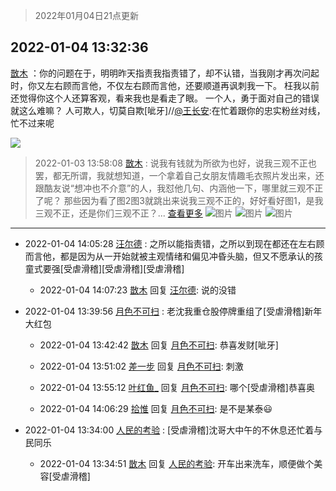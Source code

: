 > 2022年01月04日21点更新
<link rel="stylesheet" href="https://cdn.jsdelivr.net/gh/taotie6/sampleJSON@main/css/photo_show.css">
<meta name="referrer" content="no-referrer" />


 ## 2022-01-04 13:32:36 

 [㪚木](https://www.coolapk.com/feed/32587444?shareKey=MDJlYWVkNjQyODMzNjFkM2UyODg~) ：你的问题在于，明明昨天指责我指责错了，却不认错，当我刚才再次问起时，你又左右顾而言他，不仅左右顾而言他，还要顺道再讽刺我一下。
枉我以前还觉得你这个人还算客观，看来我也是看走了眼。
一个人，勇于面对自己的错误就这么难嘛？
人可欺人<!--break-->，切莫自欺[呲牙]//<a class="feed-link-uname" href="/u/王长安">@王长安</a>:在忙着跟你的忠实粉丝对线，忙不过来呢 

<div class="album">
<img class="img-item" src="https://image.coolapk.com/feed/2022/0104/13/1081091_3a38c360_4545_0178_449@1080x3166.png" />
</div>

> 2022-01-03 13:58:08 
> [㪚木](https://www.coolapk.com/feed/32566664?shareKey=MTliYjE4OGZhODUxNjFkM2UyODg~) : 说我有钱就为所欲为也好，说我三观不正也罢，都无所谓，我就想知道，一个拿着自己女朋友情趣毛衣照片发出来，还跟酷友说“想冲也不介意”的人，我怼他几句、内涵他一下，哪里就三观不正了呢？ 那些因为看了图2图3就跳出来说我三观不正的，好好看好图1，是我三观不正，还是你们三观不正？... <a href="">查看更多</a> 
![图片](https://image.coolapk.com/feed/2022/0103/10/1081091_afa2f42a_5993_8679_647@1080x3690.jpeg)
![图片](https://image.coolapk.com/feed/2022/0103/13/1081091_b0d9435b_9485_9865_213@1080x1447.jpeg)
![图片](https://image.coolapk.com/feed/2022/0103/13/1081091_2b471226_9485_9874_178@1080x1737.png)

 ------- 

- 2022-01-04 14:05:28 [汪尔德](uid=1595236) : 之所以能指责错，之所以到现在都还在左右顾而言他，都是因为从一开始就被主观情绪和偏见冲昏头脑，但又不愿承认的孩童式要强[受虐滑稽][受虐滑稽][受虐滑稽] 

    - 2022-01-04 14:07:23 [㪚木](uid=1081091) 回复 [汪尔德](uid=1595236): 说的没错 

- 2022-01-04 13:39:56 [月色不可扫](uid=3639201) : 老沈我重仓股停牌重组了[受虐滑稽]新年大红包 

    - 2022-01-04 13:42:42 [㪚木](uid=1081091) 回复 [月色不可扫](uid=3639201): 恭喜发财[呲牙] 

    - 2022-01-04 13:51:02 [差一步](uid=1514959) 回复 [月色不可扫](uid=3639201): 刺激 

    - 2022-01-04 13:55:12 [叶红鱼_](uid=728808) 回复 [月色不可扫](uid=3639201): 哪个[受虐滑稽]恭喜奥 

    - 2022-01-04 14:06:29 [拾惟](uid=1326360) 回复 [月色不可扫](uid=3639201): 是不是某泰😃 

- 2022-01-04 13:34:00 [人民的考验](uid=3535328) : [受虐滑稽]沈哥大中午的不休息还忙着与民同乐 

    - 2022-01-04 13:34:51 [㪚木](uid=1081091) 回复 [人民的考验](uid=3535328): 开车出来洗车，顺便做个美容[受虐滑稽] 

